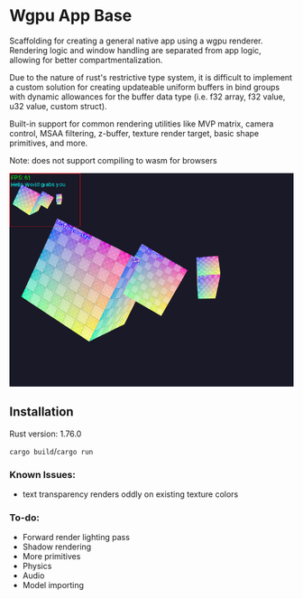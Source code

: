 # Wgpu App Base

Scaffolding for creating a general native app using a wgpu renderer.
Rendering logic and window handling are separated from app logic,
allowing for better compartmentalization.

Due to the nature of rust's restrictive type system, it is difficult to implement 
a custom solution for creating updateable uniform buffers in bind groups with dynamic 
allowances for the buffer data type (i.e. f32 array, f32 value, u32 value, custom struct). 

Built-in support for common rendering utilities like MVP matrix, camera control,
MSAA filtering, z-buffer, texture render target, basic shape primitives, and more. 

Note: does not support compiling to wasm for browsers

<img src="assets/screenshot.png" width="700px" />

## Installation

Rust version: 1.76.0

`cargo build`/`cargo run`

### Known Issues:
- text transparency renders oddly on existing texture colors

### To-do:
- Forward render lighting pass
- Shadow rendering
- More primitives
- Physics
- Audio
- Model importing

